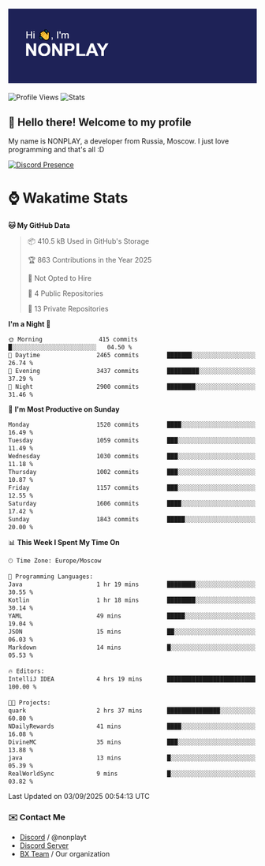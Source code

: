 ![Discord Presence](./header.png)
<br></br>
![Profile Views](https://komarev.com/ghpvc/?username=NONPLAYT&color=blue&style=for-the-badge)
![Stats](https://img.shields.io/badge/0%25-OPTIMIZED-orange?style=for-the-badge)


## :wave: Hello there! Welcome to my profile

My name is NONPLAY, a developer from Russia, Moscow. I just love programming and that's all :D

[![Discord Presence](https://lanyard.cnrad.dev/api/597087584090587177?showDisplayName=true)](https://discord.com/users/597087584090587177) 

# ⌚ Wakatime Stats

<!--START_SECTION:waka-->
**🐱 My GitHub Data** 

> 📦 410.5 kB Used in GitHub's Storage 
 > 
> 🏆 863 Contributions in the Year 2025
 > 
> 🚫 Not Opted to Hire
 > 
> 📜 4 Public Repositories 
 > 
> 🔑 13 Private Repositories 
 > 
**I'm a Night 🦉** 

```text
🌞 Morning                415 commits         █░░░░░░░░░░░░░░░░░░░░░░░░   04.50 % 
🌆 Daytime                2465 commits        ███████░░░░░░░░░░░░░░░░░░   26.74 % 
🌃 Evening                3437 commits        █████████░░░░░░░░░░░░░░░░   37.29 % 
🌙 Night                  2900 commits        ████████░░░░░░░░░░░░░░░░░   31.46 % 
```
📅 **I'm Most Productive on Sunday** 

```text
Monday                   1520 commits        ████░░░░░░░░░░░░░░░░░░░░░   16.49 % 
Tuesday                  1059 commits        ███░░░░░░░░░░░░░░░░░░░░░░   11.49 % 
Wednesday                1030 commits        ███░░░░░░░░░░░░░░░░░░░░░░   11.18 % 
Thursday                 1002 commits        ███░░░░░░░░░░░░░░░░░░░░░░   10.87 % 
Friday                   1157 commits        ███░░░░░░░░░░░░░░░░░░░░░░   12.55 % 
Saturday                 1606 commits        ████░░░░░░░░░░░░░░░░░░░░░   17.42 % 
Sunday                   1843 commits        █████░░░░░░░░░░░░░░░░░░░░   20.00 % 
```


📊 **This Week I Spent My Time On** 

```text
🕑︎ Time Zone: Europe/Moscow

💬 Programming Languages: 
Java                     1 hr 19 mins        ████████░░░░░░░░░░░░░░░░░   30.55 % 
Kotlin                   1 hr 18 mins        ████████░░░░░░░░░░░░░░░░░   30.14 % 
YAML                     49 mins             █████░░░░░░░░░░░░░░░░░░░░   19.04 % 
JSON                     15 mins             ██░░░░░░░░░░░░░░░░░░░░░░░   06.03 % 
Markdown                 14 mins             █░░░░░░░░░░░░░░░░░░░░░░░░   05.53 % 

🔥 Editors: 
IntelliJ IDEA            4 hrs 19 mins       █████████████████████████   100.00 % 

🐱‍💻 Projects: 
quark                    2 hrs 37 mins       ███████████████░░░░░░░░░░   60.80 % 
NDailyRewards            41 mins             ████░░░░░░░░░░░░░░░░░░░░░   16.08 % 
DivineMC                 35 mins             ███░░░░░░░░░░░░░░░░░░░░░░   13.88 % 
java                     13 mins             █░░░░░░░░░░░░░░░░░░░░░░░░   05.39 % 
RealWorldSync            9 mins              █░░░░░░░░░░░░░░░░░░░░░░░░   03.82 % 
```


 Last Updated on 03/09/2025 00:54:13 UTC
<!--END_SECTION:waka-->

### ✉️ Contact Me

- [Discord](https://discord.com/users/597087584090587177) / @nonplayt
- [Discord Server](https://discord.gg/qNyybSSPm5)
- [BX Team](https://github.com/BX-Team) / Our organization
